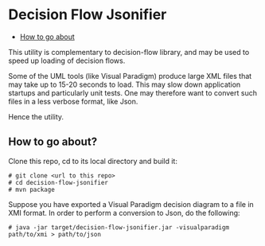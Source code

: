 # Decision Flow Jsonifier

* [How to go about](#how-to-go-about)

This utility is complementary to decision-flow library, and may be used to speed up loading
 of decision flows.

Some of the UML tools (like Visual Paradigm) produce large XML files that may take up to
15-20 seconds to load. This may slow down application startups and particularly unit tests. 
One may therefore want to convert such files in a less verbose format, like Json. 

Hence the utility. 

## How to go about?

Clone this repo, cd to its local directory and build it:

	# git clone <url to this repo>
	# cd decision-flow-jsonifier
	# mvn package
	
Suppose you have exported a Visual Paradigm decision diagram to a file in XMI format. In 
order to perform a conversion to Json, do the following:
	
	# java -jar target/decision-flow-jsonifier.jar -visualparadigm path/to/xmi > path/to/json




